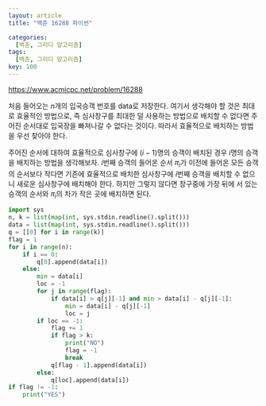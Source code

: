 ```yaml
---
layout: article
title: "백준 16288 파이썬"

categories:
  [백준, 그리디 알고리즘]
tags:
  [백준, 그리디 알고리즘]
key: 100
---
```


https://www.acmicpc.net/problem/16288

처음 들어오는 $n$개의 입국승객 번호를 data로 저장한다. 여기서 생각해야 할 것은 최대로 효율적인 방법으로, 즉 심사창구를 최대한 덜 사용하는 방법으로 배치할 수 없다면 주어진 순서대로 입국장을 빠져나갈 수 없다는 것이다. 따라서 효율적으로 배치하는 방법을 우선 찾아야 한다. 

주어진 순서에 대하여 효율적으로 심사창구에 $(i - 1)$명의 승객이 배치된 경우 $i$명의 승객을 배치하는 방법을 생각해보자. $i$번째 승객의 들어온 순서 $\pi_i$가 이전에 들어온 모든 승객의 순서보다 작다면 기존에 효율적으로 배치한 심사창구에 $i$번째 승객을 배치할 수 없으니 새로운 심사창구에 배치해야 한다. 하지만 그렇지 않다면 창구중에 가장 뒤에 서 있는 승객의 순서와 $\pi_i$의 차가 작은 곳에 배치하면 된다.

``` python
import sys
n, k = list(map(int, sys.stdin.readline().split()))
data = list(map(int, sys.stdin.readline().split()))
q = [[0] for i in range(k)]
flag = 1
for i in range(n):
    if i == 0:
        q[0].append(data[i])
    else:
        min = data[i]
        loc = -1
        for j in range(flag):
            if data[i] > q[j][-1] and min > data[i] - q[j][-1]:
                min = data[i] - q[j][-1]
                loc = j
        if loc == -1:
            flag += 1
            if flag > k:
                print("NO")
                flag = -1
                break
            q[flag - 1].append(data[i])
        else:
            q[loc].append(data[i])
if flag != -1:
    print("YES")
```